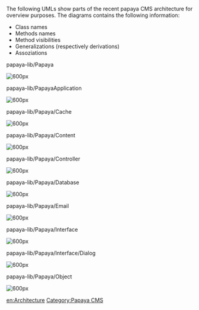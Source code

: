 
The following UMLs show parts of the recent papaya CMS architecture for overview purposes.
The diagrams contains the following information:

-   Class names
-   Methods names
-   Method visibilities
-   Generalizations (respectively derivations)
-   Assoziations

papaya-lib/Papaya

![600px](images/Papaya.png)

papaya-lib/PapayaApplication

![600px](images/PapayaApplication.png)

papaya-lib/Papaya/Cache

![600px](images/PapayaCache.png)

papaya-lib/Papaya/Content

![600px](images/PapayaContent.png)

papaya-lib/Papaya/Controller

![600px](images/PapayaController.png)

papaya-lib/Papaya/Database

![600px](images/PapayaDatabase.png)

papaya-lib/Papaya/Email

![600px](images/PapayaEmail.png)

papaya-lib/Papaya/Interface

![600px](images/PapayaInterface.png)

papaya-lib/Papaya/Interface/Dialog

![600px](images/PapayaInterfaceDialog.png)

papaya-lib/Papaya/Object

![600px](images/PapayaInterfaceDialog.png)

[en:Architecture](/en:Architecture.md) [Category:Papaya CMS](export_en/Category:Papaya_CMS.md)
